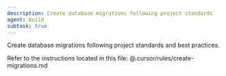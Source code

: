 ```yaml
---
description: Create database migrations following project standards
agent: build
subtask: true
---
```

Create database migrations following project standards and best practices.

Refer to the instructions located in this file:
@.cursor/rules/create-migrations.md